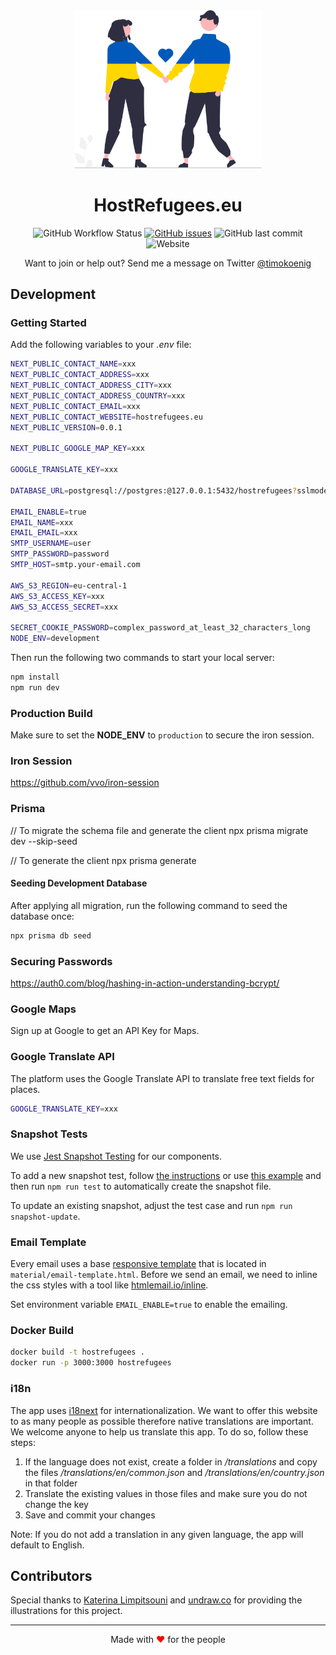<div align="center">
   <img src="./public/svg/undraw_ukraine_biyg.svg" width='300' />
   <h1>HostRefugees.eu</h1>
</div>

<div align="center">

![GitHub Workflow Status](https://img.shields.io/github/workflow/status/timokoenig/hostrefugees/Build%20and%20run%20unit%20tests) [![GitHub issues](https://img.shields.io/github/issues/timokoenig/hostrefugees)](https://github.com/timokoenig/hostrefugees/issues) ![GitHub last commit](https://img.shields.io/github/last-commit/timokoenig/hostrefugees) ![Website](https://img.shields.io/website?down_message=offline&label=webapp&up_message=online&url=https%3A%2F%2Fhostrefugees.eu)

</div>

<div align="center">
Want to join or help out? Send me a message on Twitter <a href="https://twitter.com/timokoenig">@timokoenig</a>
</div>

## Development

### Getting Started

Add the following variables to your _.env_ file:

```sh
NEXT_PUBLIC_CONTACT_NAME=xxx
NEXT_PUBLIC_CONTACT_ADDRESS=xxx
NEXT_PUBLIC_CONTACT_ADDRESS_CITY=xxx
NEXT_PUBLIC_CONTACT_ADDRESS_COUNTRY=xxx
NEXT_PUBLIC_CONTACT_EMAIL=xxx
NEXT_PUBLIC_CONTACT_WEBSITE=hostrefugees.eu
NEXT_PUBLIC_VERSION=0.0.1

NEXT_PUBLIC_GOOGLE_MAP_KEY=xxx

GOOGLE_TRANSLATE_KEY=xxx

DATABASE_URL=postgresql://postgres:@127.0.0.1:5432/hostrefugees?sslmode=disable

EMAIL_ENABLE=true
EMAIL_NAME=xxx
EMAIL_EMAIL=xxx
SMTP_USERNAME=user
SMTP_PASSWORD=password
SMTP_HOST=smtp.your-email.com

AWS_S3_REGION=eu-central-1
AWS_S3_ACCESS_KEY=xxx
AWS_S3_ACCESS_SECRET=xxx

SECRET_COOKIE_PASSWORD=complex_password_at_least_32_characters_long
NODE_ENV=development
```

Then run the following two commands to start your local server:

```sh
npm install
npm run dev
```

### Production Build

Make sure to set the **NODE_ENV** to `production` to secure the iron session.

### Iron Session

https://github.com/vvo/iron-session

### Prisma

// To migrate the schema file and generate the client
npx prisma migrate dev --skip-seed

// To generate the client
npx prisma generate

#### Seeding Development Database

After applying all migration, run the following command to seed the database once:

```sh
npx prisma db seed
```

### Securing Passwords

https://auth0.com/blog/hashing-in-action-understanding-bcrypt/

### Google Maps

Sign up at Google to get an API Key for Maps.

### Google Translate API

The platform uses the Google Translate API to translate free text fields for places.

```sh
GOOGLE_TRANSLATE_KEY=xxx
```

### Snapshot Tests

We use [Jest Snapshot Testing](https://jestjs.io/docs/snapshot-testing) for our components.

To add a new snapshot test, follow [the instructions](https://jestjs.io/docs/snapshot-testing) or use [this example](./tests/components/external-link.test.tsx) and then run `npm run test` to automatically create the snapshot file.

To update an existing snapshot, adjust the test case and run `npm run snapshot-update`.

### Email Template

Every email uses a base [responsive template](https://github.com/leemunroe/responsive-html-email-template) that is located in `material/email-template.html`. Before we send an email, we need to inline the css styles with a tool like [htmlemail.io/inline](https://htmlemail.io/inline/).

Set environment variable `EMAIL_ENABLE=true` to enable the emailing.

### Docker Build

```sh
docker build -t hostrefugees .
docker run -p 3000:3000 hostrefugees
```

### i18n

The app uses [i18next](https://www.i18next.com/) for internationalization. We want to offer this website to as many people as possible therefore native translations are important. We welcome anyone to help us translate this app. To do so, follow these steps:

1. If the language does not exist, create a folder in _/translations_ and copy the files _/translations/en/common.json_ and _/translations/en/country.json_ in that folder
2. Translate the existing values in those files and make sure you do not change the key
3. Save and commit your changes

Note: If you do not add a translation in any given language, the app will default to English.

## Contributors

Special thanks to [Katerina Limpitsouni](https://twitter.com/ninaLimpi) and [undraw.co](https://undraw.co) for providing the illustrations for this project.

---

<p align="center">Made with <span style="color: red">♥</span> for the people</p>
